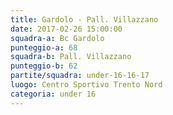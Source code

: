 ```yaml
---
title: Gardolo - Pall. Villazzano
date: 2017-02-26 15:00:00
squadra-a: Bc Gardolo
punteggio-a: 68
squadra-b: Pall. Villazzano
punteggio-b: 62
partite/squadra: under-16-16-17
luogo: Centro Sportivo Trento Nord
categoria: under 16
---
```

